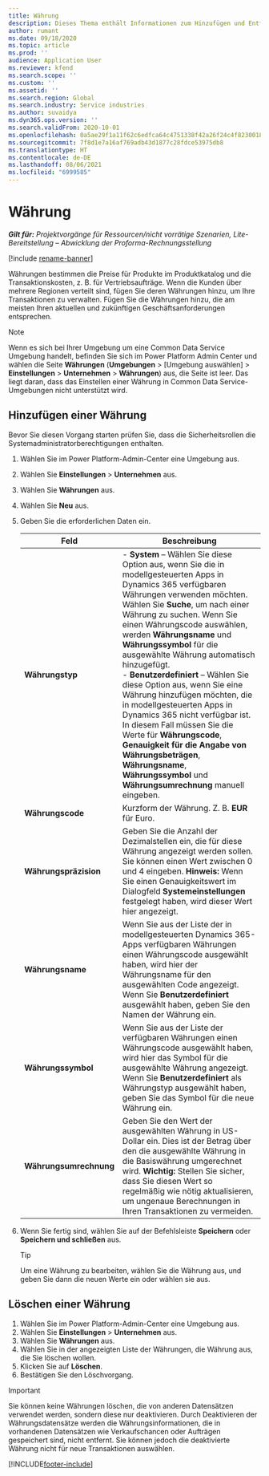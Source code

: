 ```yaml
---
title: Währung
description: Dieses Thema enthält Informationen zum Hinzufügen und Entfernen von Währungstypen in Project Operations.
author: rumant
ms.date: 09/18/2020
ms.topic: article
ms.prod: ''
audience: Application User
ms.reviewer: kfend
ms.search.scope: ''
ms.custom: ''
ms.assetid: ''
ms.search.region: Global
ms.search.industry: Service industries
ms.author: suvaidya
ms.dyn365.ops.version: ''
ms.search.validFrom: 2020-10-01
ms.openlocfilehash: 0a5ae29f1a11f62c6edfca64c4751338f42a26f24c4f8230018b0b45a4ee2ddb
ms.sourcegitcommit: 7f8d1e7a16af769adb43d1877c28fdce53975db8
ms.translationtype: HT
ms.contentlocale: de-DE
ms.lasthandoff: 08/06/2021
ms.locfileid: "6999585"
---
```

# <a name="currency"></a>Währung

_**Gilt für:** Projektvorgänge für Ressourcen/nicht vorrätige Szenarien, Lite-Bereitstellung – Abwicklung der Proforma-Rechnungsstellung_

[!include [rename-banner](~/includes/cc-data-platform-banner.md)]

Währungen bestimmen die Preise für Produkte im Produktkatalog und die Transaktionskosten, z. B. für Vertriebsaufträge. Wenn die Kunden über mehrere Regionen verteilt sind, fügen Sie deren Währungen hinzu, um Ihre Transaktionen zu verwalten. Fügen Sie die Währungen hinzu, die am meisten Ihren aktuellen und zukünftigen Geschäftsanforderungen entsprechen.  

> [!NOTE]
> Wenn es sich bei Ihrer Umgebung um eine Common Data Service Umgebung handelt, befinden Sie sich im Power Platform Admin Center und wählen die Seite **Währungen** (**Umgebungen** > [Umgebung auswählen] > **Einstellungen** > **Unternehmen** > **Währungen**) aus, die Seite ist leer. Das liegt daran, dass das Einstellen einer Währung in Common Data Service-Umgebungen nicht unterstützt wird.

## <a name="add-a-currency"></a>Hinzufügen einer Währung  
Bevor Sie diesen Vorgang starten prüfen Sie, dass die Sicherheitsrollen die Systemadministratorberechtigungen enthalten. 

1. Wählen Sie im Power Platform-Admin-Center eine Umgebung aus. 
2. Wählen Sie **Einstellungen** > **Unternehmen** aus.
3. Wählen Sie **Währungen** aus.  
4. Wählen Sie **Neu** aus.  
5. Geben Sie die erforderlichen Daten ein.  


   |          Feld          |                                                                                                                                                                                                                                                                                                                                                                            Beschreibung                                                                                                                                                                                                                                                                                                                                                                            |
   |-------------------------|-------------------------------------------------------------------------------------------------------------------------------------------------------------------------------------------------------------------------------------------------------------------------------------------------------------------------------------------------------------------------------------------------------------------------------------------------------------------------------------------------------------------------------------------------------------------------------------------------------------------------------------------------------------------------------------------------------------------------------------------------------------------|
   |    **Währungstyp**    | - **System** – Wählen Sie diese Option aus, wenn Sie die in modellgesteuerten Apps in Dynamics 365 verfügbaren Währungen verwenden möchten. Wählen Sie **Suche**, um nach einer Währung zu suchen. Wenn Sie einen Währungscode auswählen, werden **Währungsname** und **Währungssymbol** für die ausgewählte Währung automatisch hinzugefügt.<br />- **Benutzerdefiniert** – Wählen Sie diese Option aus, wenn Sie eine Währung hinzufügen möchten, die in modellgesteuerten Apps in Dynamics 365 nicht verfügbar ist. In diesem Fall müssen Sie die Werte für **Währungscode**, **Genauigkeit für die Angabe von Währungsbeträgen**, **Währungsname**, **Währungssymbol** und **Währungsumrechnung** manuell eingeben. |
   |    **Währungscode**    |                                                                                                                                                                                                                                                                                                                                            Kurzform der Währung. Z. B. **EUR** für Euro.                                                                                                                                                                                                                                                                                                                                            |
   | **Währungspräzision**  |                                                                                                                                                                                  Geben Sie die Anzahl der Dezimalstellen ein, die für diese Währung angezeigt werden sollen.  Sie können einen Wert zwischen 0 und 4 eingeben. **Hinweis:**  Wenn Sie einen Genauigkeitswert im Dialogfeld **Systemeinstellungen** festgelegt haben, wird dieser Wert hier angezeigt.                                                                                                                                                                                  |
   |    **Währungsname**    |                                                                                                                                                                                                                                         Wenn Sie aus der Liste der in modellgesteuerten Dynamics 365-Apps verfügbaren Währungen einen Währungscode ausgewählt haben, wird hier der Währungsname für den ausgewählten Code angezeigt. Wenn Sie **Benutzerdefiniert** ausgewählt haben, geben Sie den Namen der Währung ein.                                                                                                                                                                                                                                          |
   |   **Währungssymbol**   |                                                                                                                                                                                                                                                                      Wenn Sie aus der Liste der verfügbaren Währungen einen Währungscode ausgewählt haben, wird hier das Symbol für die ausgewählte Währung angezeigt. Wenn Sie **Benutzerdefiniert** als Währungstyp ausgewählt haben, geben Sie das Symbol für die neue Währung ein.                                                                                                                                                                                                                                                                       |
   | **Währungsumrechnung** |                                                                                                                                                                                                                                     Geben Sie den Wert der ausgewählten Währung in US-Dollar ein. Dies ist der Betrag über den die ausgewählte Währung in die Basiswährung umgerechnet wird. **Wichtig:**  Stellen Sie sicher, dass Sie diesen Wert so regelmäßig wie nötig aktualisieren, um ungenaue Berechnungen in Ihren Transaktionen zu vermeiden.                                                                                                                                                                                                                                      |


6. Wenn Sie fertig sind, wählen Sie auf der Befehlsleiste **Speichern** oder **Speichern und schließen** aus.  

   > [!TIP]
   >  Um eine Währung zu bearbeiten, wählen Sie die Währung aus, und geben Sie dann die neuen Werte ein oder wählen sie aus.  

## <a name="delete-a-currency"></a>Löschen einer Währung  

1. Wählen Sie im Power Platform-Admin-Center eine Umgebung aus. 
2. Wählen Sie **Einstellungen** > **Unternehmen** aus.
3. Wählen Sie **Währungen** aus.  
4. Wählen Sie in der angezeigten Liste der Währungen, die Währung aus, die Sie löschen wollen.  
5. Klicken Sie auf **Löschen**.  
6. Bestätigen Sie den Löschvorgang.  

> [!IMPORTANT]
>  Sie können keine Währungen löschen, die von anderen Datensätzen verwendet werden, sondern diese nur deaktivieren. Durch Deaktivieren der Währungsdatensätze werden die Währungsinformationen, die in vorhandenen Datensätzen wie Verkaufschancen oder Aufträgen gespeichert sind, nicht entfernt. Sie können jedoch die deaktivierte Währung nicht für neue Transaktionen auswählen.  


[!INCLUDE[footer-include](../includes/footer-banner.md)]